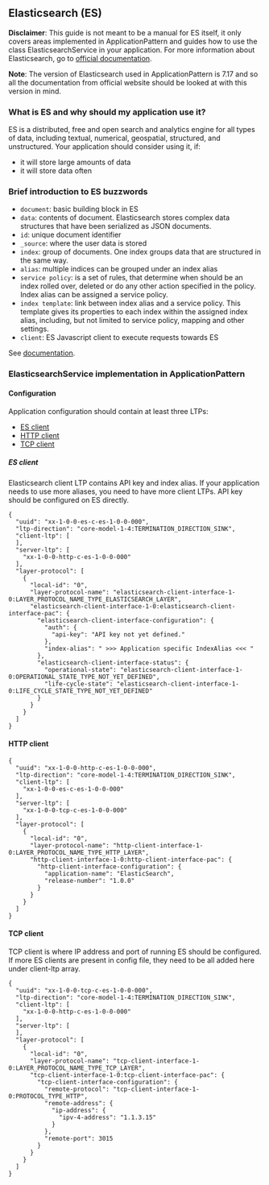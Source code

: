 ## Elasticsearch (ES)

**Disclaimer**: This guide is not meant to be a manual for ES itself,
it only covers areas implemented in ApplicationPattern and guides how to use
the class ElasticsearchService in your application. For more information about
Elasticsearch, go to [official documentation](https://www.elastic.co/guide/en/elasticsearch/reference/7.17/index.html).

**Note**: The version of Elasticsearch used in ApplicationPattern is 7.17 and so all the documentation from official website should be
looked at with this version in mind.

### What is ES and why should my application use it?

ES is a distributed, free and open search and analytics engine for all types of data, including textual, numerical, geospatial, structured, and unstructured. Your application should consider using it, if:
- it will store large amounts of data
- it will store data often

### Brief introduction to ES buzzwords

- `document`: basic building block in ES
- `data`: contents of document. Elasticsearch stores complex data structures that have been serialized as JSON documents.
- `id`: unique document identifier
- `_source`: where the user data is stored
- `index`: group of documents. One index groups data that are structured in the same way.
- `alias`: multiple indices can be grouped under an index alias
- `service policy`: is a set of rules, that determine when should be an index rolled over, deleted or do any other action specified in the policy. Index alias can be assigned a service policy. 
- `index template`: link between index alias and a service policy. This template gives its properties to each index within the assigned index alias, including, but not limited to service policy, mapping and other settings. 
- `client`: ES Javascript client to execute requests towards ES 

See [documentation](https://www.elastic.co/guide/en/elasticsearch/client/javascript-api/7.17/api-reference.html).

### ElasticsearchService implementation in ApplicationPattern

#### Configuration

Application configuration should contain at least three LTPs:

* [ES client](#es-client)
* [HTTP client](#http-client)
* [TCP client](#tcp-client)

##### **ES client**
Elasticsearch client LTP contains API key and index alias. If your application needs to use more aliases, you need to have more client LTPs. API key should be configured on ES directly.
```
{
  "uuid": "xx-1-0-0-es-c-es-1-0-0-000",
  "ltp-direction": "core-model-1-4:TERMINATION_DIRECTION_SINK",
  "client-ltp": [
  ],
  "server-ltp": [
    "xx-1-0-0-http-c-es-1-0-0-000"
  ],
  "layer-protocol": [
    {
      "local-id": "0",
      "layer-protocol-name": "elasticsearch-client-interface-1-0:LAYER_PROTOCOL_NAME_TYPE_ELASTICSEARCH_LAYER",
      "elasticsearch-client-interface-1-0:elasticsearch-client-interface-pac": {
        "elasticsearch-client-interface-configuration": {
          "auth": {
            "api-key": "API key not yet defined."
          },
          "index-alias": " >>> Application specific IndexAlias <<< "
        },
        "elasticsearch-client-interface-status": {
          "operational-state": "elasticsearch-client-interface-1-0:OPERATIONAL_STATE_TYPE_NOT_YET_DEFINED",
          "life-cycle-state": "elasticsearch-client-interface-1-0:LIFE_CYCLE_STATE_TYPE_NOT_YET_DEFINED"
        }
      }
    }
  ]
}
```

#### **HTTP client**
```
{
  "uuid": "xx-1-0-0-http-c-es-1-0-0-000",
  "ltp-direction": "core-model-1-4:TERMINATION_DIRECTION_SINK",
  "client-ltp": [
    "xx-1-0-0-es-c-es-1-0-0-000"
  ],
  "server-ltp": [
    "xx-1-0-0-tcp-c-es-1-0-0-000"
  ],
  "layer-protocol": [
    {
      "local-id": "0",
      "layer-protocol-name": "http-client-interface-1-0:LAYER_PROTOCOL_NAME_TYPE_HTTP_LAYER",
      "http-client-interface-1-0:http-client-interface-pac": {
        "http-client-interface-configuration": {
          "application-name": "ElasticSearch",
          "release-number": "1.0.0"
        }
      }
    }
  ]
}
```

#### **TCP client**
TCP client is where IP address and port of running ES should be configured. If more ES clients are present in config file, they need to be all added here under client-ltp array.
```
{
  "uuid": "xx-1-0-0-tcp-c-es-1-0-0-000",
  "ltp-direction": "core-model-1-4:TERMINATION_DIRECTION_SINK",
  "client-ltp": [
    "xx-1-0-0-http-c-es-1-0-0-000"
  ],
  "server-ltp": [
  ],
  "layer-protocol": [
    {
      "local-id": "0",
      "layer-protocol-name": "tcp-client-interface-1-0:LAYER_PROTOCOL_NAME_TYPE_TCP_LAYER",
      "tcp-client-interface-1-0:tcp-client-interface-pac": {
        "tcp-client-interface-configuration": {
          "remote-protocol": "tcp-client-interface-1-0:PROTOCOL_TYPE_HTTP",
          "remote-address": {
            "ip-address": {
              "ipv-4-address": "1.1.3.15"
            }
          },
          "remote-port": 3015
        }
      }
    }
  ]
}
```